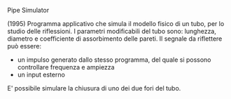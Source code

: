 Pipe Simulator

(1995) Programma applicativo che simula il modello fisico di un tubo, per lo studio delle riflessioni.
I parametri modificabili del tubo sono: lunghezza, diametro e coefficiente di assorbimento delle pareti.
Il segnale da riflettere può essere:

- un impulso generato dallo stesso programma, del quale si possono controllare frequenza e ampiezza
- un input esterno

E' possibile simulare la chiusura di uno dei due fori del tubo.
